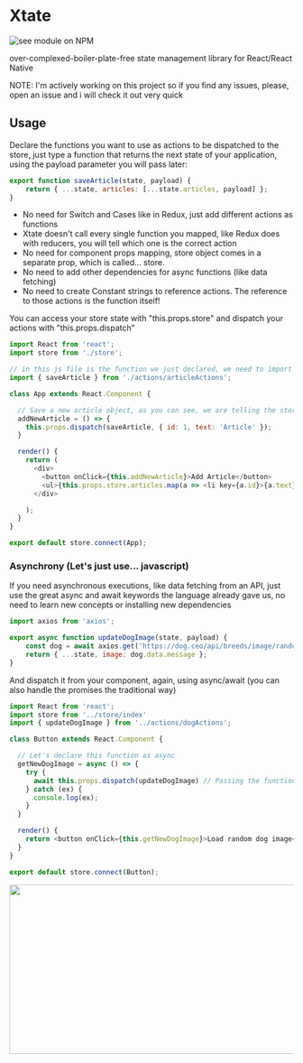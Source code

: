 # Xtate

![see module on NPM](https://nodei.co/npm/xtate.png?downloads=true&downloadRank=true&stars=true)

over-complexed-boiler-plate-free state management library for React/React Native

NOTE: I'm actively working on this project so if you find any issues, please, open an issue and i will check it out very quick

## Usage

Declare the functions you want to use as actions to be dispatched to the store, just type a function that returns the next state of your application, using the payload parameter you will pass later:

```javascript
export function saveArticle(state, payload) {
    return { ...state, articles: [...state.articles, payload] };
}
```

* No need for Switch and Cases like in Redux, just add different actions as functions
* Xtate doesn't call every single function you mapped, like Redux does with reducers, you will tell which one is the correct action
* No need for component props mapping, store object comes in a separate prop, which is called... store.
* No need to add other dependencies for async functions (like data fetching)
* No need to create Constant strings to reference actions. The reference to those actions is the function itself!

You can access your store state with "this.props.store" and dispatch your actions with "this.props.dispatch"

```javascript
import React from 'react';
import store from './store';

// in this js file is the function we just declared, we need to import it
import { saveArticle } from './actions/articleActions';

class App extends React.Component {

  // Save a new article object, as you can see, we are telling the store which is the action we want to dispatch, the one we imported
  addNewArticle = () => {
    this.props.dispatch(saveArticle, { id: 1, text: 'Article' }); 
  }

  render() {
    return (
      <div>
        <button onClick={this.addNewArticle}>Add Article</button>
        <ul>{this.props.store.articles.map(a => <li key={a.id}>{a.text}</li>)}</ul>
      </div>

    );
  }
}

export default store.connect(App);

```

### Asynchrony (Let's just use... javascript)

If you need asynchronous executions, like data fetching from an API, just use the great async and await keywords the language already gave us, no need to learn new concepts or installing new dependencies

```javascript
import axios from 'axios';

export async function updateDogImage(state, payload) {
    const dog = await axios.get('https://dog.ceo/api/breeds/image/random');
    return { ...state, image: dog.data.message };
}
```
And dispatch it from your component, again, using async/await (you can also handle the promises the traditional way)

```javascript
import React from 'react';
import store from '../store/index'
import { updateDogImage } from '../actions/dogActions';

class Button extends React.Component {

  // Let's declare this function as async
  getNewDogImage = async () => {
    try {
      await this.props.dispatch(updateDogImage) // Passing the function we imported
    } catch (ex) {
      console.log(ex);
    }
  }

  render() {
    return <button onClick={this.getNewDogImage}>Load random dog image</button>;
  }
}

export default store.connect(Button);
```

<img src="https://media.giphy.com/media/BCdj4KMUer5mZbAyZV/giphy.gif" width="800" height="300"/>
